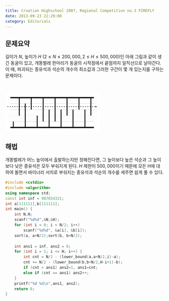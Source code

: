 ```yaml
---
title: Croatian Highschool 2007, Regional Competition no.3 FIREFLY
date: 2013-09-23 22:29:00
category: Editorials
---
```


## 문제요약


길이가 $N$, 높이가 $H$ $(2\leq{}N\leq{}200,000,2\leq{}H\leq{}500,000)$인 아래 그림과 같이 생긴 동굴이 있고, 개똥벌레 한마리가 동굴의 시작점에서 끝점까지 일직선으로 날아간다. 이 때, 파괴되는 종유석과 석순의 개수의 최소값과 그러한 구간이 몇 개 있는지를 구하는 문제이다.

<br/>

![firefly](../images/firef2.png)

## 해법

개똥벌레가 어느 높이에서 출발하는지만 정해진다면, 그 높이보다 높은 석순과 그 높이보다 낮은 종유석은 모두 부숴지게 된다. $H$ 제한이 $500,000$이기 때문에 모든 H에 대하여 돌면서 바이너리 서치로 부숴지는 종유석과 석순의 개수를 세주면 쉽게 풀 수 있다.

```cpp
#include <cstdio>
#include <algorithm>
using namespace std;
const int inf = 987654321;
int a[111111],b[111111];
int main() {
    int N,H;
    scanf("%d%d",&N,&H);
    for (int i = 0; i < N/2; i++)
        scanf("%d%d", &a[i], &b[i]);
    sort(a, a+N/2);sort(b, b+N/2);
  
    int ans1 = inf, ans2 = 0;
    for (int i = 1; i <= H; i++) {
        int cnt = N/2 - (lower_bound(a,a+N/2,i)-a);
        cnt += N/2 - (lower_bound(b,b+N/2,H-i+1)-b);
        if (cnt < ans1) ans2=1, ans1=cnt;
        else if (cnt == ans1) ans2++;
    }
    printf("%d %d\n",ans1, ans2);
    return 0;
}
```
